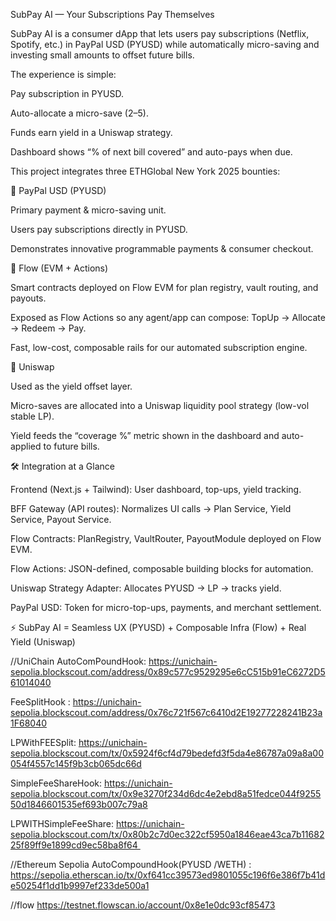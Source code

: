 SubPay AI — Your Subscriptions Pay Themselves

SubPay AI is a consumer dApp that lets users pay subscriptions (Netflix, Spotify, etc.) in PayPal USD (PYUSD) while automatically micro-saving and investing small amounts to offset future bills.

The experience is simple:

Pay subscription in PYUSD.

Auto-allocate a micro-save ($2–$5).

Funds earn yield in a Uniswap strategy.

Dashboard shows “% of next bill covered” and auto-pays when due.


This project integrates three ETHGlobal New York 2025 bounties:

🔹 PayPal USD (PYUSD)

Primary payment & micro-saving unit.

Users pay subscriptions directly in PYUSD.

Demonstrates innovative programmable payments & consumer checkout.

🔹 Flow (EVM + Actions)

Smart contracts deployed on Flow EVM for plan registry, vault routing, and payouts.

Exposed as Flow Actions so any agent/app can compose: TopUp → Allocate → Redeem → Pay.

Fast, low-cost, composable rails for our automated subscription engine.

🔹 Uniswap

Used as the yield offset layer.

Micro-saves are allocated into a Uniswap liquidity pool strategy (low-vol stable LP).

Yield feeds the “coverage %” metric shown in the dashboard and auto-applied to future bills.

🛠️ Integration at a Glance

Frontend (Next.js + Tailwind): User dashboard, top-ups, yield tracking.

BFF Gateway (API routes): Normalizes UI calls → Plan Service, Yield Service, Payout Service.

Flow Contracts: PlanRegistry, VaultRouter, PayoutModule deployed on Flow EVM.

Flow Actions: JSON-defined, composable building blocks for automation.

Uniswap Strategy Adapter: Allocates PYUSD → LP → tracks yield.

PayPal USD: Token for micro-top-ups, payments, and merchant settlement.

⚡ SubPay AI = Seamless UX (PYUSD) + Composable Infra (Flow) + Real Yield (Uniswap)

//UniChain
AutoComPoundHook: https://unichain-sepolia.blockscout.com/address/0x89c577c9529295e6cC515b91eC6272D561014040

FeeSplitHook : https://unichain-sepolia.blockscout.com/address/0x76c721f567c6410d2E19277228241B23a1F68040

LPWithFEESplit:  https://unichain-sepolia.blockscout.com/tx/0x5924f6cf4d79bedefd3f5da4e86787a09a8a00054f4557c145f9b3cb065dc66d

SimpleFeeShareHook: https://unichain-sepolia.blockscout.com/tx/0x9e3270f234d6dc4e2ebd8a51fedce044f925550d1846601535ef693b007c79a8

LPWITHSimpleFeeShare: https://unichain-sepolia.blockscout.com/tx/0x80b2c7d0ec322cf5950a1846eae43ca7b1168225f89ff9e1899cd9ec58ba8f64 

//Ethereum Sepolia
AutoCompoundHook(PYUSD /WETH) : https://sepolia.etherscan.io/tx/0xf641cc39573ed9801055c196f6e386f7b41de50254f1dd1b9997ef233de500a1


//flow
https://testnet.flowscan.io/account/0x8e1e0dc93cf85473

